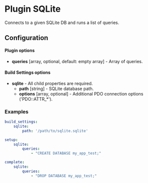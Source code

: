 Plugin SQLite
=============

Connects to a given SQLite DB and runs a list of queries.

Configuration
-------------

#### Plugin options

* **queries** [array, optional, default: empty array] - Array of queries.

#### Build Settings options

* **sqlite** - All child properties are required.
    * **path** [string] - SQLite database path.
    * **options** [array, optional] - Additional PDO connection options ('PDO::ATTR_*').

### Examples

```yaml
build_settings:
    sqlite:
        path: '/path/to/sqlite.sqlite'

setup:
    sqlite:
        queries:
            - "CREATE DATABASE my_app_test;"

complete:
    sqlite:
        queries:
            - "DROP DATABASE my_app_test;"
```
